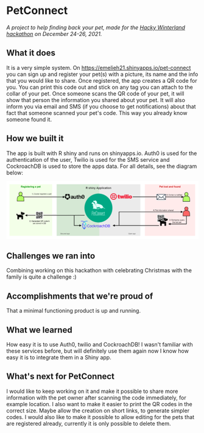 # PetConnect
_A project to help finding back your pet, made for the [Hacky Winterland hackathon](https://hackywinterland.devpost.com/) on December 24-26, 2021._

## What it does
It is a very simple system. On https://emelieh21.shinyapps.io/pet-connect you can sign up and register your pet(s) with a picture, its name and the info that you would like to share. Once registered, the app creates a QR code for you. You can print this code out and stick on any tag you can attach to the collar of your pet. Once someone scans the QR code of your pet, it will show that person the information you shared about your pet. It will also inform you via email and SMS (if you choose to get notifications) about that fact that someone scanned your pet's code. This way you already know someone found it.

## How we built it
The app is built with R shiny and runs on shinyapps.io. Auth0 is used for the authentication of the user, Twilio is used for the SMS service and CockroachDB is used to store the apps data. For all details, see the diagram below:

![image](assets/petconnect-user-flow.png)

## Challenges we ran into
Combining working on this hackathon with celebrating Christmas with the family is quite a challenge :)

## Accomplishments that we're proud of
That a minimal functioning product is up and running.

## What we learned
How easy it is to use Auth0, twilio and CockroachDB! I wasn't familiar with these services before, but will definitely use them again now I know how easy it is to integrate them in a Shiny app.

## What's next for PetConnect
I would like to keep working on it and make it possible to share more information with the pet owner after scanning the code immediately, for example location. I also want to make it easier to print the QR codes in the correct size. Maybe allow the creation on short links, to generate simpler codes. I would also like to make it possible to allow editing for the pets that are registered already, currently it is only possible to delete them.
